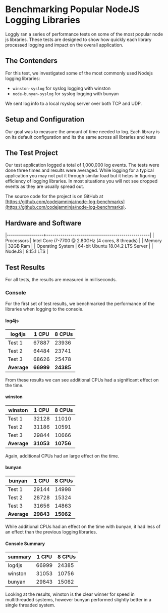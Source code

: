 # Benchmarking Popular NodeJS Logging Libraries

Loggly ran a series of performance tests on some of the most popular node js
libraries. These tests are designed to show how quickly each library processed
logging and  impact on the overall application.

## The Contenders

For this test, we investigated some of the most commonly used Nodejs logging
libraries:

* `winston-syslog` for syslog logging with winston
* `node-bunyan-syslog` for syslog logging with bunyan

We sent log info to a local rsyslog server over both TCP and UDP.

## Setup and Configuration

Our goal was to measure the amount of time needed to log. Each library is on its
default configuration and its the same across all libraries and tests

## The Test Project

Our test application logged a total of 1,000,000 log events. The tests were done
three times and results were averaged. While logging for a typical application
you may not put it through similar load but it helps in figuring efficiency of
logging libraries. In most situations you will not see dropped events as they
are usually spread out.

The source code for the project is on GitHub at
[https://github.com/codejamninja/node-log-benchmarks](https://github.com/codejamninja/node-log-benchmarks).

## Hardware and Software

|------------------+---------------------------------------------------|
| Processors       | Intel Core i7-7700 @ 2.80GHz (4 cores, 8 threads) |
| Memory           | 32GB Ram                                          |
| Operating System | 64-bit Ubuntu 18.04.2 LTS Server                  |
| NodeJS           | 8.15.1 LTS                                        |

## Test Results

For all tests, the results are measured in milliseconds.

### Console

For the first set of test results, we benchmarked the performance of the
libraries when logging to the console.

#### log4js

| log4js      |     1 CPU |    8 CPUs |
|-------------|-----------|-----------|
| Test 1      |     67887 |     23936 |
| Test 2      |     64484 |     23741 |
| Test 3      |     68626 |     25478 |
| **Average** | **66999** | **24385** |

From these results we can see additional CPUs had a significant effect on the
time.

#### winston

| winston     |     1 CPU |    8 CPUs |
|-------------|-----------|-----------|
| Test 1      |     32128 |     11010 |
| Test 2      |     31186 |     10591 |
| Test 3      |     29844 |     10666 |
| **Average** | **31053** | **10756** |

Again, additional CPUs had an large effect on the time.

#### bunyan

| bunyan |     1 CPU |    8 CPUs |
|-------------|-----------|-----------|
| Test 1      |     29144 |    14998 |
| Test 2      |     28728 |     15324 |
| Test 3      |     31656 |    14863 |
| **Average** | **29843** | **15062** |

While additional CPUs had an effect on the time with bunyan, it had less of an
effect than the previous logging libraries.

#### Console Summary

| summary | 1 CPU | 8 CPUs |
|---------|-------|--------|
| log4js  | 66999 |  24385 |
| winston | 31053 |  10756 |
| bunyan  | 29843 |  15062 |

Looking at the results, winston is the clear winner for speed in multithreaded
systems, however bunyan performed slightly better in a single threaded
system.
